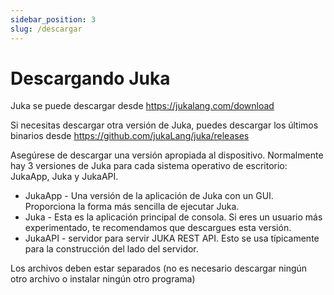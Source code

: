 ```yaml
---
sidebar_position: 3
slug: /descargar
---
```


# Descargando Juka
Juka se puede descargar desde https://jukalang.com/download

Si necesitas descargar otra versión de Juka, puedes descargar los últimos binarios desde https://github.com/jukaLang/juka/releases

Asegúrese de descargar una versión apropiada al dispositivo. Normalmente hay 3 versiones de Juka para cada sistema operativo de escritorio: JukaApp, Juka y JukaAPI.

- JukaApp - Una versión de la aplicación de Juka con un GUI. Proporciona la forma más sencilla de ejecutar Juka.
- Juka - Esta es la aplicación principal de consola. Si eres un usuario más experimentado, te recomendamos que descargues esta versión.
- JukaAPI - servidor para servir JUKA REST API. Esto se usa típicamente para la construcción del lado del servidor.

Los archivos deben estar separados (no es necesario descargar ningún otro archivo o instalar ningún otro programa)
